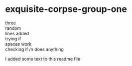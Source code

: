 # exquisite-corpse-group-one

three<br/>
random<br/> 
lines added<br/>
trying if  
spaces work  
checking if /n 
does anything

I added some text to this readme file
